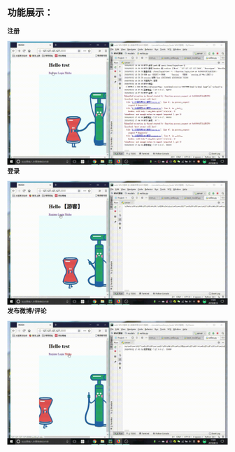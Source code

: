 ## 功能展示：
**注册**

![注册](https://github.com/COPPERHAMMER/MVC-web/blob/master/%E6%B3%A8%E5%86%8C.gif)
**登录**

![登录](https://github.com/COPPERHAMMER/MVC-web/blob/master/%E7%99%BB%E5%BD%95.gif)
**发布微博/评论**

![发布微博、评论](https://github.com/COPPERHAMMER/MVC-web/blob/master/%E5%BE%AE%E5%8D%9A.gif)







